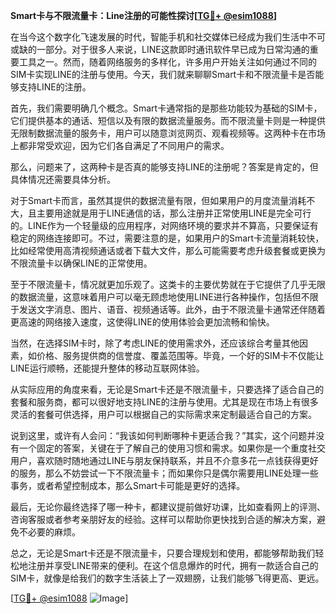 **Smart卡与不限流量卡：Line注册的可能性探讨[[TG💪+ @esim1088](https://t.me/s/esim1088)]**

在当今这个数字化飞速发展的时代，智能手机和社交媒体已经成为我们生活中不可或缺的一部分。对于很多人来说，LINE这款即时通讯软件早已成为日常沟通的重要工具之一。然而，随着网络服务的多样化，许多用户开始关注如何通过不同的SIM卡实现LINE的注册与使用。今天，我们就来聊聊Smart卡和不限流量卡是否能够支持LINE的注册。

首先，我们需要明确几个概念。Smart卡通常指的是那些功能较为基础的SIM卡，它们提供基本的通话、短信以及有限的数据流量服务。而不限流量卡则是一种提供无限制数据流量的服务卡，用户可以随意浏览网页、观看视频等。这两种卡在市场上都非常受欢迎，因为它们各自满足了不同用户的需求。

那么，问题来了，这两种卡是否真的能够支持LINE的注册呢？答案是肯定的，但具体情况还需要具体分析。

对于Smart卡而言，虽然其提供的数据流量有限，但如果用户的月度流量消耗不大，且主要用途就是用于LINE通信的话，那么注册并正常使用LINE是完全可行的。LINE作为一个轻量级的应用程序，对网络环境的要求并不算高，只要保证有稳定的网络连接即可。不过，需要注意的是，如果用户的Smart卡流量消耗较快，比如经常使用高清视频通话或者下载大文件，那么可能需要考虑升级套餐或更换为不限流量卡以确保LINE的正常使用。

至于不限流量卡，情况就更加乐观了。这类卡的主要优势就在于它提供了几乎无限的数据流量，这意味着用户可以毫无顾虑地使用LINE进行各种操作，包括但不限于发送文字消息、图片、语音、视频通话等。此外，由于不限流量卡通常还伴随着更高速的网络接入速度，这使得LINE的使用体验会更加流畅和愉快。

当然，在选择SIM卡时，除了考虑LINE的使用需求外，还应该综合考量其他因素，如价格、服务提供商的信誉度、覆盖范围等。毕竟，一个好的SIM卡不仅能让LINE运行顺畅，还能提升整体的移动互联网体验。

从实际应用的角度来看，无论是Smart卡还是不限流量卡，只要选择了适合自己的套餐和服务商，都可以很好地支持LINE的注册与使用。尤其是现在市场上有很多灵活的套餐可供选择，用户可以根据自己的实际需求来定制最适合自己的方案。

说到这里，或许有人会问：“我该如何判断哪种卡更适合我？”其实，这个问题并没有一个固定的答案，关键在于了解自己的使用习惯和需求。如果你是一个重度社交用户，喜欢随时随地通过LINE与朋友保持联系，并且不介意多花一点钱获得更好的服务，那么不妨尝试一下不限流量卡；而如果你只是偶尔需要用LINE处理一些事务，或者希望控制成本，那么Smart卡可能是更好的选择。

最后，无论你最终选择了哪一种卡，都建议提前做好功课，比如查看网上的评测、咨询客服或者参考亲朋好友的经验。这样可以帮助你更快找到合适的解决方案，避免不必要的麻烦。

总之，无论是Smart卡还是不限流量卡，只要合理规划和使用，都能够帮助我们轻松地注册并享受LINE带来的便利。在这个信息爆炸的时代，拥有一款适合自己的SIM卡，就像是给我们的数字生活装上了一双翅膀，让我们能够飞得更高、更远。

[[TG💪+ @esim1088](https://t.me/s/esim1088) ![Image](https://i.postimg.cc/4NQfJmqS/Snipaste-2025-05-13-00-14-12.png)]
